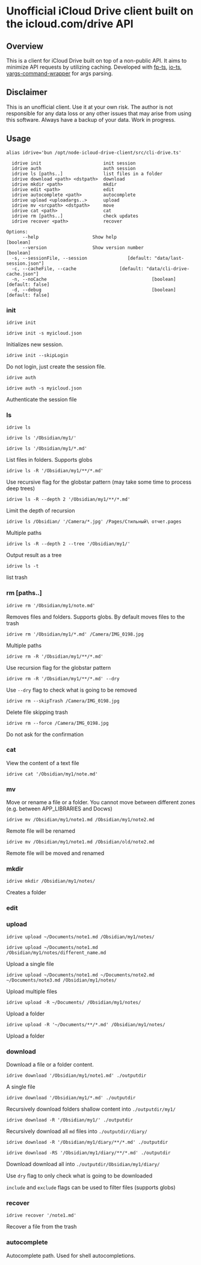 # Unofficial iCloud Drive client built on the icloud.com/drive API

## Overview

This is a client for iCloud Drive built on top of a non-public API. It aims to minimize API requests by utilizing caching. Developed with [fp-ts](https://github.com/gcanti/fp-ts), [io-ts](https://github.com/gcanti/io-ts), [yargs-command-wrapper](https://github.com/nktknshn/yargs-command-wrapper) for args parsing.


## Disclaimer

This is an unofficial client. Use it at your own risk. The author is not responsible for any data loss or any other issues that may arise from using this software. Always have a backup of your data. Work in progress.

## Usage

`alias idrive='bun /opt/node-icloud-drive-client/src/cli-drive.ts'`

```Commands:
  idrive init                       init session
  idrive auth                       auth session
  idrive ls [paths..]               list files in a folder
  idrive download <path> <dstpath>  download
  idrive mkdir <path>               mkdir
  idrive edit <path>                edit
  idrive autocomplete <path>        autocomplete
  idrive upload <uploadargs..>      upload
  idrive mv <srcpath> <dstpath>     move
  idrive cat <path>                 cat
  idrive rm [paths..]               check updates
  idrive recover <path>             recover

Options:
      --help                    Show help                              [boolean]
      --version                 Show version number                    [boolean]
  -s, --sessionFile, --session               [default: "data/last-session.json"]
  -c, --cacheFile, --cache                [default: "data/cli-drive-cache.json"]
  -n, --noCache                                       [boolean] [default: false]
  -d, --debug                                         [boolean] [default: false]

```

### init

`idrive init`

`idrive init -s myicloud.json`

Initializes new session. 

`idrive init --skipLogin`

Do not login, just create the session file.

`idrive auth`

`idrive auth -s myicloud.json`

Authenticate the session file

### ls

`idrive ls`

`idrive ls '/Obsidian/my1/'`

`idrive ls '/Obsidian/my1/*.md'`

List files in folders. Supports globs

`idrive ls -R '/Obsidian/my1/**/*.md'`

Use recursive flag for the globstar pattern (may take some time to process deep trees)

`idrive ls -R --depth 2 '/Obsidian/my1/**/*.md'`

Limit the depth of recursion

`idrive ls /Obsidian/ '/Camera/*.jpg' /Pages/Стильный\ отчет.pages`

Multiple paths

`idrive ls -R --depth 2 --tree '/Obsidian/my1/'`

Output result as a tree


`idrive ls -t`

list trash


<!-- ???

`idrive ls -t -R` -->

### rm [paths..]

`idrive rm '/Obsidian/my1/note.md'`

Removes files and folders. Supports globs. By default moves files to the trash

`idrive rm '/Obsidian/my1/*.md' /Camera/IMG_0198.jpg`

Multiple paths

`idrive rm -R '/Obsidian/my1/**/*.md'`

Use recursion flag for the globstar pattern

`idrive rm -R '/Obsidian/my1/**/*.md' --dry`

Use `--dry` flag to check what is going to be removed

<!-- `idrive ls -R --depth 2 '/Obsidian/my1/**/*.md'`

??? -->

`idrive rm --skipTrash /Camera/IMG_0198.jpg`

Delete file skipping trash

`idrive rm --force /Camera/IMG_0198.jpg`

Do not ask for the confirmation


### cat <path>

View the content of a text file

`idrive cat '/Obsidian/my1/note.md'`

### mv <srcpath> <dstpath>

Move or rename a file or a folder. You cannot move between different zones (e.g. between APP_LIBRARIES and Docws)

`idrive mv /Obsidian/my1/note1.md /Obsidian/my1/note2.md`

Remote file will be renamed

`idrive mv /Obsidian/my1/note1.md /Obsidian/old/note2.md`

Remote file will be moved and renamed

<!-- `idrive mv --force /Obsidian/my1/note1.md /Obsidian/my1/note2.md`

??? -->


### mkdir <path>

`idrive mkdir /Obsidian/my1/notes/`

Creates a folder

### edit

### upload 

`idrive upload ~/Documents/note1.md /Obsidian/my1/notes/`

`idrive upload ~/Documents/note1.md /Obsidian/my1/notes/different_name.md`

Upload a single file

`idrive upload ~/Documents/note1.md ~/Documents/note2.md ~/Documents/note3.md /Obsidian/my1/notes/`

Upload multiple files

`idrive upload -R ~/Documents/ /Obsidian/my1/notes/`

Upload a folder

`idrive upload -R '~/Documents/**/*.md' /Obsidian/my1/notes/`

Upload a folder 

<!-- 
### uploads [files..] <dstpath>

Upload multiple files to a folder

`idrive uploads note1.md note2.md /Obsidian/`
`idrive uploads *.md /Obsidian/`

`idrive uploads --overwright *.md /Obsidian/`

Upload overwrighting files without asking for confirmation. Overwritten files are moved to the trash

`idrive uploads --skipTrash *.md /Obsidian/`

Delete overwritten files skipping trash

### upload <srcfile> <dstpath>

Upload single file

`idrive note1.md /Obsidian/`

Keeping the filename

`idrive note1.md /Obsidian/newnote1.md`

Use a different filename

### uf <localpath> <remotepath>

Upload a folder. This action doesn't support uploading folder over another folder overwrigting files. It always uploads folder as a new one.

`idrive uf ./node-icloud-drive-client /Documents/projects/`

`idrive uf --include '/**/*.ts' --exclude '/**/cli-drive/**/*' ./node-icloud-drive-client  /Documents/projects/`

Upload a folder node-icloud-drive-client excluding files in cli-drive folder

`idrive uf --include '/**/*.ts' --exclude '/**/cli-drive/**/*' ./node-icloud-drive-client /Documents/projects/ --dry`


Use `dry` flag to only check what is going to be uploaded -->

### download <remotepath> <localpath>

Download a file or a folder content.

`idrive download '/Obsidian/my1/note1.md' ./outputdir`

A single file

`idrive download '/Obsidian/my1/*.md' ./outputdir`

Recursively download folders shallow content into `./outputdir/my1/`

`idrive download -R '/Obsidian/my1/' ./outputdir`

Recursively download all `md` files into `./outputdir/diary/` 

`idrive download -R '/Obsidian/my1/diary/**/*.md' ./outputdir`

`idrive download -RS '/Obsidian/my1/diary/**/*.md' ./outputdir`

Download download all into `./outputdir/Obsidian/my1/diary/`

Use `dry` flag to only check what is going to be downloaded

`include` and `exclude` flags can be used to filter files (supports globs)

### recover

`idrive recover '/note1.md'`

Recover a file from the trash

### autocomplete <path>

Autocomplete path. Used for shell autocompletions.


